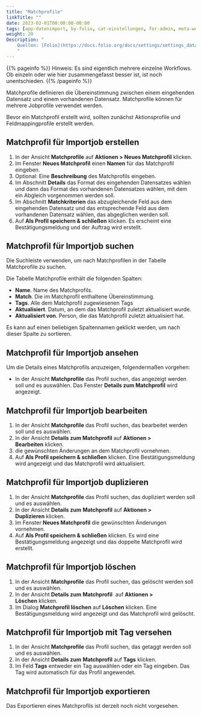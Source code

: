 ```yaml
---
title: "Matchprofile"
linkTitle: ""
date: 2023-02-01T00:00:00-00:00
tags: [app-datenimport, by-folio, cat-einstellungen, for-admin, meta-workflow_sammlung]
weight: 20
Description: "
    Quellen: [Folio](https://docs.folio.org/docs/settings/settings_data_import/settings_data_import/#settings--data-import--match-profiles) <!-- & [GBV](https://info.gebev.de/display/FOLIOGBVEXTERN/Einstellungen+(Datenimport):+Matchprofile) -->
    "
---
```


{{% pageinfo %}}
Hinweis: Es sind eigentlich mehrere einzelne Workflows. Ob einzeln oder wie hier zusammengefasst besser ist, ist noch unentschieden.
{{% /pageinfo %}}

Matchprofile definieren die Übereinstimmung zwischen einem eingehenden Datensatz und einem vorhandenen Datensatz. Matchprofile können für mehrere Jobprofile verwendet werden.

Bevor ein Matchprofil erstellt wird, sollten zunächst Aktionsprofile und Feldmappingprofile erstellt werden.

## Matchprofil für Importjob erstellen

1.  In der Ansicht **Matchprofile** auf **Aktionen > Neues Matchprofil** klicken.
2.  Im Fenster **Neues Matchprofil** einen **Namen** für das Matchprofil eingeben.
3.  Optional: Eine **Beschreibung** des Matchprofils eingeben.
4.  Im Abschnitt **Details** das Format des eingehenden Datensatzes wählen und dann das Format des vorhandenen Datensatzes wählen, mit dem ein Abgleich vorgenommen werden soll.
5.  Im Abschnitt **Matchkriterien** das abzugleichende Feld aus dem eingehenden Datensatz und das entsprechende Feld aus dem vorhandenen Datensatz wählen, das abgeglichen werden soll.
6.  Auf **Als Profil speichern & schließen** klicken. Es erscheint eine Bestätigungsmeldung und der Auftrag wird erstellt.

## Matchprofil für Importjob suchen

Die Suchleiste verwenden, um nach Matchprofilen in der Tabelle Matchprofile zu suchen.

Die Tabelle Matchprofile enthält die folgenden Spalten:

* **Name**. Name des Matchprofils.
* **Match**. Die im Matchprofil enthaltene Übereinstimmung.
* **Tags**. Alle dem Matchprofil zugewiesenen Tags
* **Aktualisiert**. Datum, an dem das Matchprofil zuletzt aktualisiert wurde.
* **Aktualisiert von**. Person, die das Matchprofil zuletzt aktualisiert hat.

Es kann auf einen beliebigen Spaltennamen geklickt werden, um nach dieser Spalte zu sortieren.

## Matchprofil für Importjob ansehen

Um die Details eines Matchprofils anzuzeigen, folgendermaßen vorgehen:

* In der Ansicht **Matchprofile** das Profil suchen, das angezeigt werden soll und es auswählen. Das Fenster **Details zum Matchprofil** wird angezeigt.

## Matchprofil für Importjob bearbeiten

1.  In der Ansicht **Matchprofile** das Profil suchen, das bearbeitet werden soll und es auswählen.
2.  In der Ansicht **Details zum Matchprofil** auf **Aktionen > Bearbeiten** klicken.
3.  die gewünschten Änderungen an dem Matchprofil vornehmen.
4.  Auf **Als Profil speichern & schließen** klicken. Eine Bestätigungsmeldung wird angezeigt und das Matchprofil wird aktualisiert.

## Matchprofil für Importjob duplizieren

1.  In der Ansicht **Matchprofile** das Profil suchen, das dupliziert werden soll und es auswählen.
2.  In der Ansicht **Details zum** **Matchprofil** auf **Aktionen > Duplizieren** klicken.
3.  Im Fenster **Neues Matchprofil** die gewünschten Änderungen vornehmen.
4.  Auf **Als Profil speichern & schließen** klicken. Es wird eine Bestätigungsmeldung angezeigt und das doppelte Matchprofil wird erstellt.

## Matchprofil für Importjob löschen

1.  In der Ansicht **Matchprofile** das Profil suchen, das gelöscht werden soll und es auswählen.
2.  In der Ansicht **Details zum** **Matchprofil**  auf **Aktionen > Löschen** klicken.
3.  Im Dialog **Matchprofil löschen** auf **Löschen** klicken. Eine Bestätigungsmeldung wird angezeigt und das Matchprofil wird gelöscht.

## Matchprofil für Importjob mit Tag versehen

1.  In der Ansicht **Matchprofile** das Profil suchen, das getaggt werden soll und es auswählen.
2.  In der Ansicht **Details zum** **Matchprofil** auf **Tags** klicken.
3.  Im Feld **Tags** entweder ein Tag auswählen oder ein Tag eingeben. Das Tag wird automatisch für das Profil angewendet.

## Matchprofil für Importjob exportieren

Das Exportieren eines Matchprofils ist derzeit noch nicht vorgesehen.
